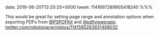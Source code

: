 date: 2019-06-20T13:20:20+0000
tweet: 1141697289905418240
%%%

This would be great for setting page range and annotation options when exporting PDFs from [@PSPDFKit](https://twitter.com/PSPDFKit) and [@pdfviewerapp](https://twitter.com/pdfviewerapp). [twitter.com/robotspacer/status/1141585283831468032](https://twitter.com/robotspacer/status/1141585283831468032)
